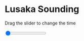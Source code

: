 <h1>Lusaka Sounding</h1>
<p>Drag the slider to change the time</p>

<div class="slidecontainer">
<input oninput='setImage(this)' class="slider" type="range" min="0" max="7" value="0" step="1" />
<img id='img'/>
</div>

<script>
var img = document.getElementById('img');
var img_array = ['/assets/images/skwt/skd_lusaka_wrfout_d01_2020-06-25_12:00:00.png',
'/assets/images/skwt/skd_lusaka_wrfout_d01_2020-06-25_18:00:00.png',
'/assets/images/skwt/skd_lusaka_wrfout_d01_2020-06-26_00:00:00.png',
'/assets/images/skwt/skd_lusaka_wrfout_d01_2020-06-26_06:00:00.png',
'/assets/images/skwt/skd_lusaka_wrfout_d01_2020-06-26_12:00:00.png',
'/assets/images/skwt/skd_lusaka_wrfout_d01_2020-06-26_18:00:00.png',
'/assets/images/skwt/skd_lusaka_wrfout_d01_2020-06-27_00:00:00.png',];
function setImage(obj)
{
        var value = obj.value;
        img.src = img_array[value];

}
</script>
